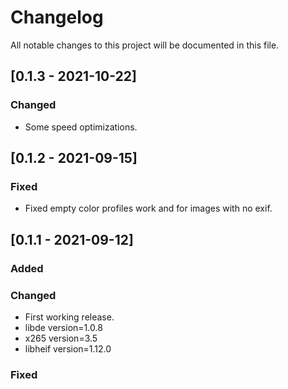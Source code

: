 # Changelog

All notable changes to this project will be documented in this file.

## [0.1.3 - 2021-10-22]

### Changed

- Some speed optimizations.

## [0.1.2 - 2021-09-15]

### Fixed

- Fixed empty color profiles work and for images with no exif.

## [0.1.1 - 2021-09-12]

### Added

### Changed

- First working release.
- libde version=1.0.8
- x265 version=3.5
- libheif version=1.12.0

### Fixed